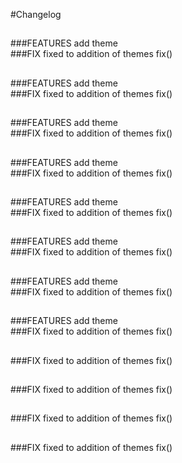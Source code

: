 #Changelog   
##   
###FEATURES
    add theme   
###FIX
    fixed to addition of themes fix()
   
##   
###FEATURES
    add theme   
###FIX
    fixed to addition of themes fix()
   
##   
###FEATURES
    add theme   
###FIX
    fixed to addition of themes fix()
   
##   
###FEATURES
    add theme   
###FIX
    fixed to addition of themes fix()
   
##   
###FEATURES
    add theme   
###FIX
    fixed to addition of themes fix()
   
##   
###FEATURES
    add theme   
###FIX
    fixed to addition of themes fix()
   
##   
###FEATURES
    add theme   
###FIX
    fixed to addition of themes fix()
   
##   
###FEATURES
    add theme   
###FIX
    fixed to addition of themes fix()
   
##   
###FIX
    fixed to addition of themes fix()
   
##   
###FIX
    fixed to addition of themes fix()
   
##   
###FIX
    fixed to addition of themes fix()
   
##   
###FIX
    fixed to addition of themes fix()
   
##
   
##
